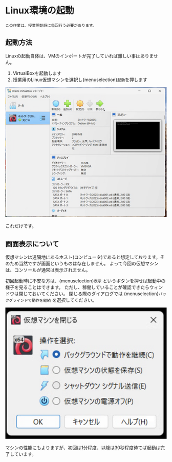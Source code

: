 # Linux環境の起動

```{warn}
この作業は、授業開始時に毎回行う必要があります。
```

## 起動方法

Linuxの起動自体は、VMのインポートが完了していれば難しい事はありません。

1. VirtualBoxを起動します
2. 授業用のLinux仮想マシンを選択し{menuselection}`起動`を押します

![VMの起動中](images/vbox-boot.png)

これだけです。

## 画面表示について

仮想マシンは遠隔地にあるホスト(コンピュータ)であると想定しております。そのため当然ですが画面というものは存在しません。
よって今回の仮想マシンは、コンソールが通常は表示されません。

初回起動時に不安な方は、{menuselection}`表示` というボタンを押せば起動中の様子を見ることはできます。
ただし、稼働していることが確認できたらウィンドウは閉じておいてください。
閉じる際のダイアログでは {menuselection}`バックグラインドで動作を継続` を選択してください。

![VMを閉じる際のダイアログ](images/close-select.png)

マシンの性能にもよりますが、初回は1分程度、以降は30秒程度待てば起動は完了しています。

